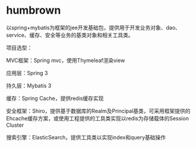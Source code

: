 humbrown
===========

以spring+mybatis为框架的jee开发基础包，提供用于开发业务对象、dao、service、缓存、安全等业务的基类对象和相关工具类。

项目选型：

MVC框架：Spring mvc，使用Thymeleaf渲染view

应用层：Spring 3

持久层：Mybatis 3

缓存：Spring Cache，提供redis缓存实现

安全框架：Shiro，提供基于数据库的Realm及Principal基类，可采用框架提供的Ehcache缓存方案，或使用工程提供的工具类实现以redis为存储载体的Session Cluster

搜索引擎：ElasticSearch，提供工具类以实现index和query基础操作